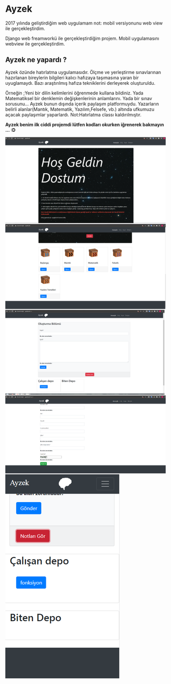 # Ayzek
2017 yılında geliştirdiğim web uygulamam not: mobil versiyonunu web view ile gerçekleştirdim.


Django web freamworkü ile gerçekleştirdiğim projem.  Mobil uygulamasını webview ile gerçekleştirdim.


## Ayzek ne yapardı ?

Ayzek özünde hatırlatma uygulamasıdır. Ölçme ve yerleştirme sınavlarınan hazırlanan bireylerin bilgileri kalıcı hafızaya taşımasına yaran bir uyuglamaydı.
Bazı  araştırılmış hafıza  tekniklerini derleyerek oluşturuldu. 

Örneğin ;Yeni bir dilin kelimlerini öğrenmede kullana bildiniz. Yada Matematiksel bir denklemin değişkenlerinin anlamlarını. Yada bir sınav sorusunu...
Ayzek bunun dışında içerik paylaşım platformuydu. Yazarların  belirli alanlar(Mantık, Matematik, Yazılım,Felsefe, vb.) altında ufkumuzu açacak paylaşımlar yaparlardı. 
Not:Hatırlatma classı kaldırılmıştır.


**Ayzek benim ilk ciddi projemdi lütfen kodları okurken iğrenerek bakmayın ... :D**







<img   src="https://github.com/Karaca12/Ayzek/blob/main/images/ayzek1r.png">
<img   src="https://github.com/Karaca12/Ayzek/blob/main/images/ayzek2r.png">
<img   src="https://github.com/Karaca12/Ayzek/blob/main/images/ayzek4.png">
<img   src="https://github.com/Karaca12/Ayzek/blob/main/images/ayzek5r.png">
<img   src="https://github.com/Karaca12/Ayzek/blob/main/images/ayzek12r.png">
